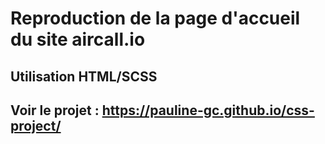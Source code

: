 # Reproduction de la page d'accueil du site aircall.io 

## Utilisation HTML/SCSS 

## Voir le projet : https://pauline-gc.github.io/css-project/
